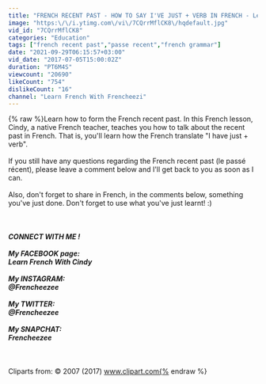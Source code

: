 ```yaml
---
title: "FRENCH RECENT PAST - HOW TO SAY I'VE JUST + VERB IN FRENCH - Le Passé Récent"
image: "https:\/\/i.ytimg.com\/vi\/7CQrrMflCK8\/hqdefault.jpg"
vid_id: "7CQrrMflCK8"
categories: "Education"
tags: ["french recent past","passe recent","french grammar"]
date: "2021-09-29T06:15:57+03:00"
vid_date: "2017-07-05T15:00:02Z"
duration: "PT6M4S"
viewcount: "20690"
likeCount: "754"
dislikeCount: "16"
channel: "Learn French With Frencheezi"
---
```

{% raw %}Learn how to form the French recent past. In this French lesson, Cindy, a native French teacher, teaches you how to talk about the recent past in French. That is, you'll learn how the French translate &quot;I have just + verb&quot;.<br /><br />If you still have any questions regarding the French recent past (le passé récent), please leave a comment below and I'll get back to you as soon as I can.<br /><br />Also, don't forget to share in French, in the comments below, something you've just done. Don't forget to use what you've just learnt! :)<br /><br />_______________________<br /><br />CONNECT WITH ME !<br /><br />My FACEBOOK page:<br />Learn French With Cindy<br /><br />My INSTAGRAM:<br />@Frencheezee<br /><br />My TWITTER:<br />@Frencheezee<br /><br />My SNAPCHAT:<br />Frencheezee<br /><br />_______________________<br /><br />Cliparts from: © 2007 (2017) www.clipart.com{% endraw %}
